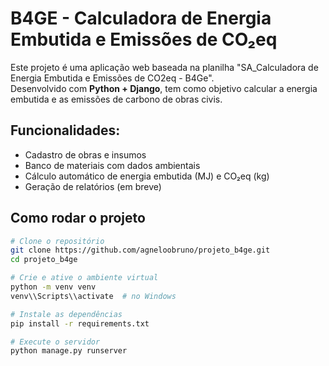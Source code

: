 # B4GE - Calculadora de Energia Embutida e Emissões de CO₂eq

Este projeto é uma aplicação web baseada na planilha "SA_Calculadora de Energia Embutida e Emissões de CO2eq - B4Ge".  
Desenvolvido com **Python + Django**, tem como objetivo calcular a energia embutida e as emissões de carbono de obras civis.

## Funcionalidades:
- Cadastro de obras e insumos
- Banco de materiais com dados ambientais
- Cálculo automático de energia embutida (MJ) e CO₂eq (kg)
- Geração de relatórios (em breve)

## Como rodar o projeto

```bash
# Clone o repositório
git clone https://github.com/agneloobruno/projeto_b4ge.git
cd projeto_b4ge

# Crie e ative o ambiente virtual
python -m venv venv
venv\\Scripts\\activate  # no Windows

# Instale as dependências
pip install -r requirements.txt

# Execute o servidor
python manage.py runserver
